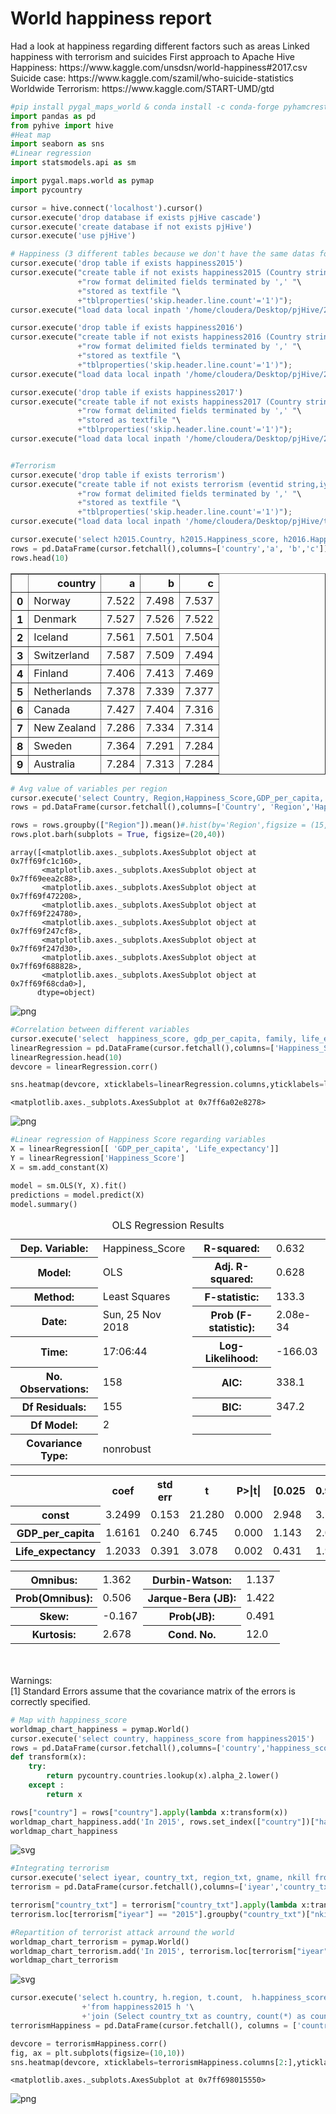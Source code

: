 <h1>World happiness report</h1>
Had a look at happiness regarding different factors such as areas
Linked happiness with terrorism and suicides
First approach to Apache Hive<br/>
Happiness: https://www.kaggle.com/unsdsn/world-happiness#2017.csv<br/>
Suicide case: https://www.kaggle.com/szamil/who-suicide-statistics<br/>
Worldwide Terrorism: https://www.kaggle.com/START-UMD/gtd<br/>


```python
#pip install pygal_maps_world & conda install -c conda-forge pyhamcrest  & pip install cairosvg & pycountry
import pandas as pd
from pyhive import hive
#Heat map
import seaborn as sns 
#Linear regression
import statsmodels.api as sm

import pygal.maps.world as pymap
import pycountry
```


```python
cursor = hive.connect('localhost').cursor()
cursor.execute('drop database if exists pjHive cascade')
cursor.execute('create database if not exists pjHive')
cursor.execute('use pjHive')
```


```python
# Happiness (3 different tables because we don't have the same datas for each year)
cursor.execute('drop table if exists happiness2015')
cursor.execute("create table if not exists happiness2015 (Country string,Region string,Happiness_Rank int,Happiness_Score float,Standard_Error float,GDP_Per_Capita float,Family float,Life_Expectancy float,Freedom float,Government_Corruption float,Generosity float,Dystopia_Residual float) "\
               +"row format delimited fields terminated by ',' "\
               +"stored as textfile "\
               +"tblproperties('skip.header.line.count'='1')");
cursor.execute("load data local inpath '/home/cloudera/Desktop/pjHive/2015.csv' into table happiness2015")

cursor.execute('drop table if exists happiness2016')
cursor.execute("create table if not exists happiness2016 (Country string,Region string,Happiness_Rank int,Happiness_Score float,Lower_Confidence_Interval float,Upper_Confidence_Interval float,GDP_per_Capita float,Family float,Life_Expectancy float,Freedom float,Government_Corruption float,Generosity float,Dystopia_Residual float) "\
               +"row format delimited fields terminated by ',' "\
               +"stored as textfile "\
               +"tblproperties('skip.header.line.count'='1')");
cursor.execute("load data local inpath '/home/cloudera/Desktop/pjHive/2016.csv' into table happiness2016")

cursor.execute('drop table if exists happiness2017')
cursor.execute("create table if not exists happiness2017 (Country string,Happiness_Rank int ,Happiness_Score float,Whisker_high float,Whisker_low float,GDP_per_Capita float,Family float,Life_Expectancy float,Freedom float,Generosity float,Government_Corruption float,Dystopia_Residual float) "\
               +"row format delimited fields terminated by ',' "\
               +"stored as textfile "\
               +"tblproperties('skip.header.line.count'='1')");
cursor.execute("load data local inpath '/home/cloudera/Desktop/pjHive/2017.csv' into table happiness2017")


#Terrorism
cursor.execute('drop table if exists terrorism')
cursor.execute("create table if not exists terrorism (eventid string,iyear string,imonth string,iday string,approxdate string,extend string,resolution string,country string,country_txt string,region string,region_txt string,provstate string,city string,latitude string,longitude string,specificity string,vicinity string,location string,summary string,crit1 string,crit2 string,crit3 string,doubtterr string,alternative string,alternative_txt string,multiple string,success string,suicide string,attacktype1 string,attacktype1_txt string,attacktype2 string,attacktype2_txt string,attacktype3 string,attacktype3_txt string,targtype1 string,targtype1_txt string,targsubtype1 string,targsubtype1_txt string,corp1 string,target1 string,natlty1 string,natlty1_txt string,targtype2 string,targtype2_txt string,targsubtype2 string,targsubtype2_txt string,corp2 string,target2 string,natlty2 string,natlty2_txt string,targtype3 string,targtype3_txt string,targsubtype3 string,targsubtype3_txt string,corp3 string,target3 string,natlty3 string,natlty3_txt string,gname string,gsubname string,gname2 string,gsubname2 string,gname3 string,gsubname3 string,motive string,guncertain1 string,guncertain2 string,guncertain3 string,individual string,nperps string,nperpcap string,claimed string,claimmode string,claimmode_txt string,claim2 string,claimmode2 string,claimmode2_txt string,claim3 string,claimmode3 string,claimmode3_txt string,compclaim string,weaptype1 string,weaptype1_txt string,weapsubtype1 string,weapsubtype1_txt string,weaptype2 string,weaptype2_txt string,weapsubtype2 string,weapsubtype2_txt string,weaptype3 string,weaptype3_txt string,weapsubtype3 string,weapsubtype3_txt string,weaptype4 string,weaptype4_txt string,weapsubtype4 string,weapsubtype4_txt string,weapdetail string,nkill string,nkillus string,nkillter string,nwound string,nwoundus string,nwoundte string,property string,propextent string,propextent_txt string,propvalue string,propcomment string,ishostkid string,nhostkid string,nhostkidus string,nhours string,ndays string,divert string,kidhijcountry string,ransom string,ransomamt string,ransomamtus string,ransompaid string,ransompaidus string,ransomnote string,hostkidoutcome string,hostkidoutcome_txt string,nreleased string,addnotes string,scite1 string,scite2 string,scite3 string,dbsource string,INT_LOG string,INT_IDEO string,INT_MISC string,INT_ANY string,related string) "\
               +"row format delimited fields terminated by ',' "\
               +"stored as textfile "\
               +"tblproperties('skip.header.line.count'='1')");
cursor.execute("load data local inpath '/home/cloudera/Desktop/pjHive/terrorism.csv' into table terrorism")

```


```python
cursor.execute('select h2015.Country, h2015.Happiness_score, h2016.Happiness_score,h2017.Happiness_score from happiness2015 h2015 join happiness2016 h2016 on h2016.Country = h2015.Country join happiness2017 h2017 on h2017.Country = h2015.Country')
rows = pd.DataFrame(cursor.fetchall(),columns=['country','a', 'b','c'])
rows.head(10)
```




<div>
<style scoped>
    .dataframe tbody tr th:only-of-type {
        vertical-align: middle;
    }

    .dataframe tbody tr th {
        vertical-align: top;
    }

    .dataframe thead th {
        text-align: right;
    }
</style>
<table border="1" class="dataframe">
  <thead>
    <tr style="text-align: right;">
      <th></th>
      <th>country</th>
      <th>a</th>
      <th>b</th>
      <th>c</th>
    </tr>
  </thead>
  <tbody>
    <tr>
      <th>0</th>
      <td>Norway</td>
      <td>7.522</td>
      <td>7.498</td>
      <td>7.537</td>
    </tr>
    <tr>
      <th>1</th>
      <td>Denmark</td>
      <td>7.527</td>
      <td>7.526</td>
      <td>7.522</td>
    </tr>
    <tr>
      <th>2</th>
      <td>Iceland</td>
      <td>7.561</td>
      <td>7.501</td>
      <td>7.504</td>
    </tr>
    <tr>
      <th>3</th>
      <td>Switzerland</td>
      <td>7.587</td>
      <td>7.509</td>
      <td>7.494</td>
    </tr>
    <tr>
      <th>4</th>
      <td>Finland</td>
      <td>7.406</td>
      <td>7.413</td>
      <td>7.469</td>
    </tr>
    <tr>
      <th>5</th>
      <td>Netherlands</td>
      <td>7.378</td>
      <td>7.339</td>
      <td>7.377</td>
    </tr>
    <tr>
      <th>6</th>
      <td>Canada</td>
      <td>7.427</td>
      <td>7.404</td>
      <td>7.316</td>
    </tr>
    <tr>
      <th>7</th>
      <td>New Zealand</td>
      <td>7.286</td>
      <td>7.334</td>
      <td>7.314</td>
    </tr>
    <tr>
      <th>8</th>
      <td>Sweden</td>
      <td>7.364</td>
      <td>7.291</td>
      <td>7.284</td>
    </tr>
    <tr>
      <th>9</th>
      <td>Australia</td>
      <td>7.284</td>
      <td>7.313</td>
      <td>7.284</td>
    </tr>
  </tbody>
</table>
</div>




```python
# Avg value of variables per region
cursor.execute('select Country, Region,Happiness_Score,GDP_per_capita, Family, Life_expectancy, Freedom, Generosity, Government_Corruption,Dystopia_Residual from happiness2015')
rows = pd.DataFrame(cursor.fetchall(),columns=['Country', 'Region','Happiness_Score','GDP_per_capita', 'Family', 'Life_expectancy', 'Freedom', 'Generosity', 'Government_Corruption','Dystopia_Residual'])

rows = rows.groupby(["Region"]).mean()#.hist(by='Region',figsize = (15,20))
rows.plot.barh(subplots = True, figsize=(20,40))
```




    array([<matplotlib.axes._subplots.AxesSubplot object at 0x7ff69fc1c160>,
           <matplotlib.axes._subplots.AxesSubplot object at 0x7ff69eea2c88>,
           <matplotlib.axes._subplots.AxesSubplot object at 0x7ff69f472208>,
           <matplotlib.axes._subplots.AxesSubplot object at 0x7ff69f224780>,
           <matplotlib.axes._subplots.AxesSubplot object at 0x7ff69f247cf8>,
           <matplotlib.axes._subplots.AxesSubplot object at 0x7ff69f247d30>,
           <matplotlib.axes._subplots.AxesSubplot object at 0x7ff69f688828>,
           <matplotlib.axes._subplots.AxesSubplot object at 0x7ff69f68cda0>],
          dtype=object)




![png](output_5_1.png)



```python
#Correlation between different variables
cursor.execute('select  happiness_score, gdp_per_capita, family, life_expectancy, freedom, generosity, government_corruption,dystopia_residual from happiness2015')
linearRegression = pd.DataFrame(cursor.fetchall(),columns=['Happiness_Score', 'GDP_per_capita', 'Family', 'Life_expectancy', 'Freedom', 'Generosity', 'Government_Corruption','Dystopia_Residual'])
linearRegression.head(10)
devcore = linearRegression.corr()

sns.heatmap(devcore, xticklabels=linearRegression.columns,yticklabels=linearRegression.columns,annot=True)
```




    <matplotlib.axes._subplots.AxesSubplot at 0x7ff6a02e8278>




![png](output_6_1.png)



```python
#Linear regression of Happiness Score regarding variables
X = linearRegression[[ 'GDP_per_capita', 'Life_expectancy']]
Y = linearRegression['Happiness_Score']
X = sm.add_constant(X)

model = sm.OLS(Y, X).fit()
predictions = model.predict(X)
model.summary()
```




<table class="simpletable">
<caption>OLS Regression Results</caption>
<tr>
  <th>Dep. Variable:</th>     <td>Happiness_Score</td> <th>  R-squared:         </th> <td>   0.632</td>
</tr>
<tr>
  <th>Model:</th>                   <td>OLS</td>       <th>  Adj. R-squared:    </th> <td>   0.628</td>
</tr>
<tr>
  <th>Method:</th>             <td>Least Squares</td>  <th>  F-statistic:       </th> <td>   133.3</td>
</tr>
<tr>
  <th>Date:</th>             <td>Sun, 25 Nov 2018</td> <th>  Prob (F-statistic):</th> <td>2.08e-34</td>
</tr>
<tr>
  <th>Time:</th>                 <td>17:06:44</td>     <th>  Log-Likelihood:    </th> <td> -166.03</td>
</tr>
<tr>
  <th>No. Observations:</th>      <td>   158</td>      <th>  AIC:               </th> <td>   338.1</td>
</tr>
<tr>
  <th>Df Residuals:</th>          <td>   155</td>      <th>  BIC:               </th> <td>   347.2</td>
</tr>
<tr>
  <th>Df Model:</th>              <td>     2</td>      <th>                     </th>     <td> </td>   
</tr>
<tr>
  <th>Covariance Type:</th>      <td>nonrobust</td>    <th>                     </th>     <td> </td>   
</tr>
</table>
<table class="simpletable">
<tr>
         <td></td>            <th>coef</th>     <th>std err</th>      <th>t</th>      <th>P>|t|</th>  <th>[0.025</th>    <th>0.975]</th>  
</tr>
<tr>
  <th>const</th>           <td>    3.2499</td> <td>    0.153</td> <td>   21.280</td> <td> 0.000</td> <td>    2.948</td> <td>    3.552</td>
</tr>
<tr>
  <th>GDP_per_capita</th>  <td>    1.6161</td> <td>    0.240</td> <td>    6.745</td> <td> 0.000</td> <td>    1.143</td> <td>    2.089</td>
</tr>
<tr>
  <th>Life_expectancy</th> <td>    1.2033</td> <td>    0.391</td> <td>    3.078</td> <td> 0.002</td> <td>    0.431</td> <td>    1.975</td>
</tr>
</table>
<table class="simpletable">
<tr>
  <th>Omnibus:</th>       <td> 1.362</td> <th>  Durbin-Watson:     </th> <td>   1.137</td>
</tr>
<tr>
  <th>Prob(Omnibus):</th> <td> 0.506</td> <th>  Jarque-Bera (JB):  </th> <td>   1.422</td>
</tr>
<tr>
  <th>Skew:</th>          <td>-0.167</td> <th>  Prob(JB):          </th> <td>   0.491</td>
</tr>
<tr>
  <th>Kurtosis:</th>      <td> 2.678</td> <th>  Cond. No.          </th> <td>    12.0</td>
</tr>
</table><br/><br/>Warnings:<br/>[1] Standard Errors assume that the covariance matrix of the errors is correctly specified.




```python
# Map with happiness_score
worldmap_chart_happiness = pymap.World()
cursor.execute('select country, happiness_score from happiness2015')
rows = pd.DataFrame(cursor.fetchall(),columns=['country','happiness_score'])
def transform(x):
    try:
        return pycountry.countries.lookup(x).alpha_2.lower()
    except :
        return x

rows["country"] = rows["country"].apply(lambda x:transform(x))
worldmap_chart_happiness.add('In 2015', rows.set_index(["country"])["happiness_score"].to_dict())
worldmap_chart_happiness
```




![svg](output_8_0.svg)




```python
#Integrating terrorism
cursor.execute('select iyear, country_txt, region_txt, gname, nkill from terrorism')
terrorism = pd.DataFrame(cursor.fetchall(),columns=['iyear','country_txt','region_txt','gname','nkill'])

terrorism["country_txt"] = terrorism["country_txt"].apply(lambda x:transform(x))
terrorism.loc[terrorism["iyear"] == "2015"].groupby("country_txt")["nkill"].count()

#Repartition of terrorist attack arround the world
worldmap_chart_terrorism = pymap.World()
worldmap_chart_terrorism.add('In 2015', terrorism.loc[terrorism["iyear"] == "2015"].groupby("country_txt")["nkill"].count().to_dict())
worldmap_chart_terrorism
```




![svg](output_9_0.svg)




```python
cursor.execute('select h.country, h.region, t.count,  h.happiness_score, h.gdp_per_capita, h.family, h.life_expectancy, h.freedom, h.generosity, h.government_corruption, h.dystopia_residual '\
                +'from happiness2015 h '\
                +'join (Select country_txt as country, count(*) as count from terrorism group by country_txt) t on t.country = h.country')
terrorismHappiness = pd.DataFrame(cursor.fetchall(), columns = ['country', 'region', 'attacks',  'happiness_score', 'gdp_per_capita', 'family', 'life_expectancy', 'freedom', 'generosity', 'government_corruption', 'dystopia_residual'])

```


```python
devcore = terrorismHappiness.corr()
fig, ax = plt.subplots(figsize=(10,10)) 
sns.heatmap(devcore, xticklabels=terrorismHappiness.columns[2:],yticklabels=terrorismHappiness.columns[2:],annot=True, linewidths=.5, ax=ax)
```




    <matplotlib.axes._subplots.AxesSubplot at 0x7ff698015550>




![png](output_11_1.png)


